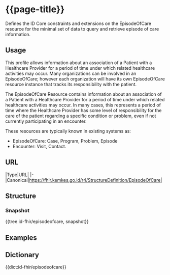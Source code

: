 # {{page-title}}
Defines the ID Core constraints and extensions on the EpisodeOfCare resource for the minimal set of data to query and retrieve episode of care information.


## Usage
This profile allows information about an association of a Patient with a Healthcare Provider for a period of time under which related healthcare activities may occur. Many organizations can be involved in an EpisodeOfCare; however each organization will have its own EpisodeOfCare resource instance that tracks its responsibility with the patient.

The EpisodeOfCare Resource contains information about an association of a Patient with a Healthcare Provider for a period of time under which related healthcare activities may occur. In many cases, this represents a period of time where the Healthcare Provider has some level of responsibility for the care of the patient regarding a specific condition or problem, even if not currently participating in an encounter.

These resources are typically known in existing systems as:
- EpisodeOfCare: Case, Program, Problem, Episode
- Encounter: Visit, Contact.


## URL
|Type|URL|
|-
|Canonical|https://fhir.kemkes.go.id/r4/StructureDefinition/EpisodeOfCare|

## Structure
### Snapshot
<div>
{{tree:id-fhir/episodeofcare, snapshot}}
</div>

## Examples

## Dictionary
{{dict:id-fhir/episodeofcare}} 
